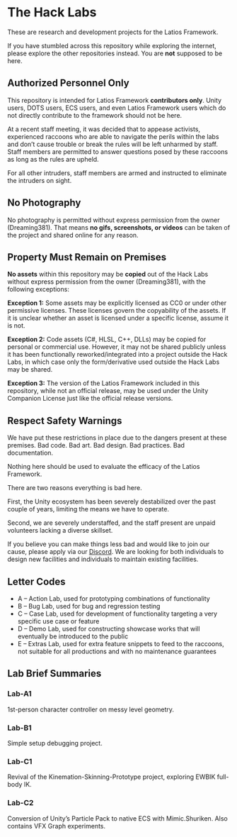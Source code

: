 # The Hack Labs

These are research and development projects for the Latios Framework.

If you have stumbled across this repository while exploring the internet, please explore the other repositories instead. You are **not** supposed to be here.

## Authorized Personnel Only

This repository is intended for Latios Framework **contributors only**. Unity users, DOTS users, ECS users, and even Latios Framework users which do not directly contribute to the framework should not be here.

At a recent staff meeting, it was decided that to appease activists, experienced raccoons who are able to navigate the perils within the labs and don’t cause trouble or break the rules will be left unharmed by staff. Staff members are permitted to answer questions posed by these raccoons as long as the rules are upheld.

For all other intruders, staff members are armed and instructed to eliminate the intruders on sight.

## No Photography

No photography is permitted without express permission from the owner (Dreaming381). That means **no gifs, screenshots, or videos** can be taken of the project and shared online for any reason.

## Property Must Remain on Premises

**No assets** within this repository may be **copied** out of the Hack Labs without express permission from the owner (Dreaming381), with the following exceptions:

**Exception 1:** Some assets may be explicitly licensed as CC0 or under other permissive licenses. These licenses govern the copyability of the assets. If it is unclear whether an asset is licensed under a specific license, assume it is not.

**Exception 2:** Code assets (C\#, HLSL, C++, DLLs) may be copied for personal or commercial use. However, it may not be shared publicly unless it has been functionally reworked/integrated into a project outside the Hack Labs, in which case only the form/derivative used outside the Hack Labs may be shared.

**Exception 3:** The version of the Latios Framework included in this repository, while not an official release, may be used under the Unity Companion License just like the official release versions.

## Respect Safety Warnings

We have put these restrictions in place due to the dangers present at these premises. Bad code. Bad art. Bad design. Bad practices. Bad documentation.

Nothing here should be used to evaluate the efficacy of the Latios Framework.

There are two reasons everything is bad here.

First, the Unity ecosystem has been severely destabilized over the past couple of years, limiting the means we have to operate.

Second, we are severely understaffed, and the staff present are unpaid volunteers lacking a diverse skillset.

If you believe you can make things less bad and would like to join our cause, please apply via our [Discord](https://discord.gg/DHraGRkA4n). We are looking for both individuals to design new facilities and individuals to maintain existing facilities.

## Letter Codes

-   A – Action Lab, used for prototyping combinations of functionality
-   B – Bug Lab, used for bug and regression testing
-   C – Case Lab, used for development of functionality targeting a very specific use case or feature
-   D – Demo Lab, used for constructing showcase works that will eventually be introduced to the public
-   E – Extras Lab, used for extra feature snippets to feed to the raccoons, not suitable for all productions and with no maintenance guarantees

## Lab Brief Summaries

### Lab-A1

1st-person character controller on messy level geometry.

### Lab-B1

Simple setup debugging project.

### Lab-C1

Revival of the Kinemation-Skinning-Prototype project, exploring EWBIK full-body IK.

### Lab-C2

Conversion of Unity’s Particle Pack to native ECS with Mimic.Shuriken. Also contains VFX Graph experiments.
